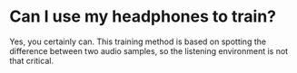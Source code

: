 # Can I use my headphones to train?

Yes, you certainly can. This training method is based on spotting the difference between two audio samples, so the listening environment is not that critical.

